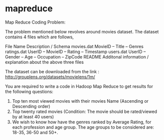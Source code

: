 # mapreduce
Map Reduce Coding Problem:
 
The problem mentioned below revolves around movies dataset. The dataset contains 4 files which are follows, 
 
 
File Name 	Description / Schema 
movies.dat 	MovieID – Title – Genres 
ratings.dat 	UserID – MovieID – Rating – Timestamp 
users.dat 	UserID – Gender – Age – Occupation – ZipCode 
README 	Additonal information / explanation about the above three files 
 
The dataset can be downloaded from the link :  http://grouplens.org/datasets/movielens/1m/ 
 
You are required to write a code in Hadoop Map Reduce to get results for the following questions: 
1.	Top ten most viewed movies with their movies Name (Ascending or Descending order)  
2.	Top twenty rated movies (Condition: The movie should be rated/viewed by at least 40 users) 
3.	We wish to know how have the genres ranked by Average Rating, for each profession and age group. 
    The age groups to be considered are: 18-35, 36-50 and 50+.

